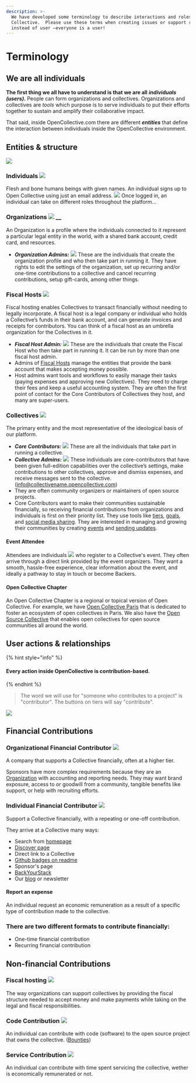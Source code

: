 ```yaml
---
description: >-
  We have developed some terminology to describe interactions and roles on Open
  Collective.  Please use these terms when creating issues or support requests,
  instead of user —everyone is a user!
---
```


# Terminology

## We are all individuals

**The first thing we all have to understand is that we are all** _**individuals \(users\)**_**.** People can form organizations and collectives. Organizations and collectives are _tools_ which purpose is to serve individuals to put their efforts together to sustain and amplify their collaborative impact.

That said, inside OpenCollective.com there are different _**entities**_ that define the interaction between individuals inside the OpenCollective environment.

## Entities & structure

![](../.gitbook/assets/2%20%282%29.png)

### Individuals ![](../.gitbook/assets/individual.png)  

Flesh and bone humans beings with given names. An individual signs up to Open Collective using just an email address. ![](../.gitbook/assets/individual.png) Once logged in, an individual can take on different roles throughout the platform... 

### Organizations ![](../.gitbook/assets/organization.png) __ 

An Organization is a profile where the individuals connected to it represent a particular legal entity in the world, with a shared bank account, credit card, and resources.

* _**Organization Admins:**_ ![](../.gitbook/assets/individual.png) These are the individuals that create the organization profile and who then take part in running it. They have rights to edit the settings of the organization, set up recurring and/or one-time contributions to a collective and cancel recurring contributions, setup gift-cards, among other things.

### Fiscal Hosts ![](../.gitbook/assets/fiscal-host.png) 

Fiscal hosting enables Collectives to transact financially without needing to legally incorporate. A fiscal host is a legal company or individual who holds a Collective’s funds in their bank account, and can generate invoices and receipts for contributors. You can think of a fiscal host as an umbrella organization for the Collectives in it.

* _**Fiscal Host Admin:**_ ![](../.gitbook/assets/individual.png) These are the individuals that create the Fiscal Host who then take part in running it. It can be run by more than one fiscal host admin.
* Admins of [Fiscal Hosts](../hosts/) manage the entities that provide the bank account that makes accepting money possible. 
* Host admins want tools and workflows to easily manage their tasks \(paying expenses and approving new Collectives\). They need to charge their fees and keep a useful accounting system. They are often the first point of contact for the Core Contributors of Collectives they host, and many are super-users.

### Collectives ![](../.gitbook/assets/collective.png) 

The primary entity and the most representative of the ideological basis of our platform.

* _**Core Contributors:**_  ![](../.gitbook/assets/individual.png) These are all the individuals that take part in running a collective.
* _**Collective Admins:**_ ![](../.gitbook/assets/individual.png) These individuals are core-contributors that have been given full-edition capabilities over the collective’s settings, make contributions to other collectives, approve and dismiss expenses, and receive messages sent to the collective. \(info@collectivename.opencollective.com\)
* They are often community organizers or maintainers of open source projects.
* Core Contributors want to make their communities sustainable financially, so receiving financial contributions from organizations and individuals is first on their priority list. They use tools like [tiers](../collectives/tiers.md), [goals](../collectives/goals.md), and [social media sharing](../collectives/integrations.md#twitter-integration). They are interested in managing and growing their communities by creating [events](../collectives/events.md) and [sending updates](../collectives/communication.md).

#### Event Attendee

Attendees are individuals ![](../.gitbook/assets/individual.png) who register to a Collective's event. They often arrive through a direct link provided by the event organizers. They want a smooth, hassle-free experience, clear information about the event, and ideally a pathway to stay in touch or become Backers.

#### Open Collective Chapter

An Open Collective Chapter is a regional or topical version of Open Collective. For example, we have [Open Collective Paris](https://opencollective.com/paris) that is dedicated to foster an ecosystem of open collectives in Paris. We also have the [Open Source Collective](https://opencollective.com/opensource) that enables open collectives for open source communities all around the world.

## User actions & relationships

{% hint style="info" %}
#### Every action inside OpenCollective is contribution-based.
{% endhint %}

> The word we will use for "someone who contributes to a project" is "contributor". The buttons on tiers will say "contribute".

![](../.gitbook/assets/7.png)

## Financial Contributions

### **Organizational Financial Contributor** ![](../.gitbook/assets/organization.png) 

A company that supports a Collective financially, often at a higher tier.

Sponsors have more complex requirements because they are an [Organization](../backers-and-sponsors/organizations.md) with accounting and reporting needs. They may want brand exposure, access to or goodwill from a community, tangible benefits like support, or help with recruiting efforts.

### **Individual Financial Contributor** ![](../.gitbook/assets/individual.png) 

Support a Collective financially, with a repeating or one-off contribution.

They arrive at a Collective many ways:

* Search from [homepage](https://www.opencollective.com)
* [Discover page](http://opencollective.com/discover)
* Direct link to a Collective
* [Github badges on readme](../developers/readme-integration.md)
* Sponsor's page
* [BackYourStack](https://www.backyourstack.com)
* Our [blog](https://medium.com/open-collective) or newsletter

#### Report an expense

An individual request an economic remuneration as a result of a specific type of contribution made to the collective.

### There are two different formats to contribute financially:

* One-time financial contribution
* Recurring financial contribution

## Non-financial Contributions

### Fiscal hosting ![](../.gitbook/assets/fiscal-host.png) 

The way organizations can support collectives by providing the fiscal structure needed to accept money and make payments while taking on the legal and fiscal responsibilities.

### Code Contribution ![](../.gitbook/assets/individual.png) 

An individual can contribute with code \(software\) to the open source project that owns the collective.  \([Bounties](https://docs.opencollective.com/help/developers/bounties)\)

### Service Contribution ![](../.gitbook/assets/individual.png) 

An individual can contribute with time spent servicing the collective, wether is economically remunerated or not.



